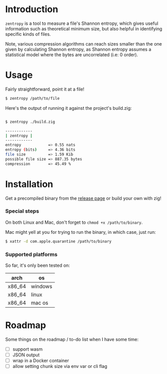 
# Introduction 

`zentropy` is a tool to measure a file's Shannon entropy, which gives useful information such as theoretical minimum size, but also helpful in identifying specific kinds of files.

Note, various compression algorithms can reach sizes smaller than the one given by calculating Shannon entropy, as Shannon entropy assumes a statistical model where the bytes are uncorrelated (i.e: 0 order).

# Usage 

Fairly straightforward, point it at a file! 

```bash
$ zentropy /path/to/file
```

Here's the output of running it against the project's build.zig:

```bash

$ zentropy ./build.zig 

------------
| zentropy |
------------
entropy            => 0.55 nats
entropy (bits)     => 4.36 bits
file size          => 1.59 Kib
possible file size => 887.35 bytes
compression        => 45.49 %

```

# Installation 

Get a precompiled binary from the [release page](https://github.com/aalbacetef/zentropy/releases) or build your own with zig!

### Special steps 

On both Linux and Mac, don't forget to `chmod +x /path/to/binary`. 

Mac might yell at you for trying to run the binary, in which case, just run:

```bash
$ xattr -d com.apple.quarantine /path/to/binary
```

### Supported platforms

So far, it's only been tested on:

|  arch   |    os   |
|---------|---------|
| x86_64  | windows |
| x86_64  | linux   |
| x86_64  | mac os  |


# Roadmap

Some things on the roadmap / to-do list when I have some time:

- [ ] support wasm
- [ ] JSON output
- [ ] wrap in a Docker container
- [ ] allow setting chunk size via env var or cli flag
